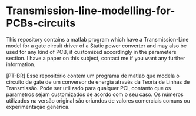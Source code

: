 # Transmission-line-modelling-for-PCBs-circuits
This repository contains a matlab program which have a Transmission-Line model for a gate circuit driver of a Static power converter and may also be used for any kind of PCB, if customized accordingly in the parameters section.
I have a paper on this subject, contact me if you want any further information.

[PT-BR] Esse repositório contem um programa de matlab que modela o circuito de gate de um conversor de energia através da Teoria de Linhas de Transmissão. Pode ser utilizado para qualquer PCI, contanto que os parametros sejam customizados de acordo com o seu caso. Os números utilizados na versão original são oriundos de valores comerciais comuns ou experimentação genérica.
